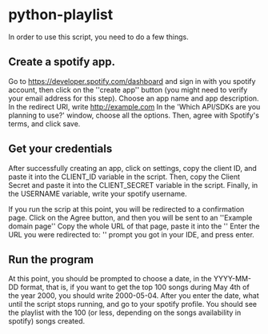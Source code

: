 # python-playlist
In order to use this script, you need to do a few things. 
## Create a spotify app. 
Go to https://developer.spotify.com/dashboard and sign in with you spotify account, then click on the ''create app'' button (you might need to verify your email address for this step).
Choose an app name and app description. In the redirect URI, write http://example.com
In the 'Which API/SDKs are you planning to use?' window, choose all the options. Then, agree with Spotify's terms, and click save.

## Get your credentials
After successfully creating an app, click on settings, copy the client ID, and paste it into the CLIENT_ID variable in the script.
Then, copy the Client Secret and paste it into the CLIENT_SECRET variable in the script.
Finally, in the USERNAME variable, write your spotify username.

If you run the scrip at this point, you will be redirected to a confirmation page. 
Click on the Agree button, and then you will be sent to an ''Example domain page'' 
Copy the whole URL of that page, paste it into the '' Enter the URL you were redirected to: '' prompt you got in your IDE, and press enter. 

## Run the program
At this point, you should be prompted to choose a date, in the YYYY-MM-DD format, that is, if you want to get the top 100 songs during May 4th of the year 2000, you should write 
2000-05-04. 
After you enter the date, what until the script stops running, and go to your spotify profile. You should see the playlist with the 100 (or less, depending on the songs availability in spotify) songs created.


